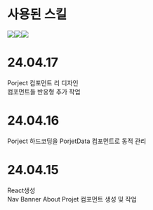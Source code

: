 # 사용된 스킬
<img src="https://img.shields.io/badge/CSS-1572B6?style=flat-square&amp;logo=CSS3&amp;logoColor=white&amp;"/><img src="https://img.shields.io/badge/React.js-61DAFB?style=flat-square&amp;logo=React&amp;logoColor=white&amp;"/><img src="https://img.shields.io/badge/PhotoShop-31A8FF?style=flat-square&amp;logo=Adobe Photoshop&amp;logoColor=white&amp;"/>

# 24.04.17 <br/>
Porject 컴포먼트 리 디자인 <br/>
컴포먼트들 반응형 추가 작업

# 24.04.16 <br/>
Porject 하드코딩을 PorjetData 컴포먼트로 동적 관리

# 24.04.15
React생성 <br/>
Nav Banner About Projet 컴포먼트 생성 및 작업
